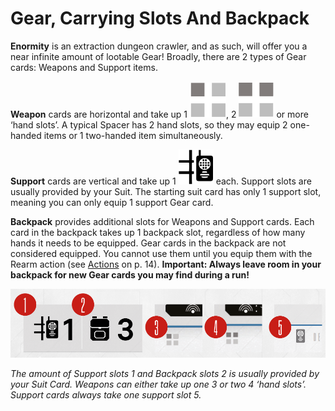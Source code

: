 # Gear, Carrying Slots And Backpack

**Enormity** is an extraction dungeon crawler, and as such, will offer you a near infinite amount
of lootable Gear! Broadly, there are 2 types of Gear cards: Weapons and Support items.

**Weapon** cards are horizontal and take up 1 ![1 Hand Slots Icon](svg/icon-hand-slots.svg), 2 ![2 Hands Slots Icon](svg/icon-hand-slots-2.svg) or more ‘hand slots’. A typical Spacer
has 2 hand slots, so they may equip 2 one-handed items or 1 two-handed item simultaneously.

**Support** cards are vertical and take up 1 ![Slots Icon](svg/icon-slots.svg "Slots") each. Support slots are usually provided by your
Suit. The starting suit card has only 1 support slot, meaning you can only equip 1 support
Gear card.

**Backpack** provides additional slots for Weapons and Support cards. Each card in the backpack takes up 1 backpack slot, regardless of how many hands it needs to be equipped. Gear
cards in the backpack are not considered equipped. You cannot use them until you equip
them with the Rearm action (see [Actions](actions.md) on p. 14). **Important: Always leave room in your
backpack for new Gear cards you may find during a run!**

![Example of icons on cards](img/gear-slots-backpack-icons.png)

*The amount of Support slots <span class="red-round">1</span> and Backpack slots <span class="red-round">2</span> is usually provided by your Suit Card. Weapons
can either take up one <span class="red-round">3</span> or two <span class="red-round">4</span> ‘hand slots’. Support cards always take one support slot <span class="red-round">5</span>.*
